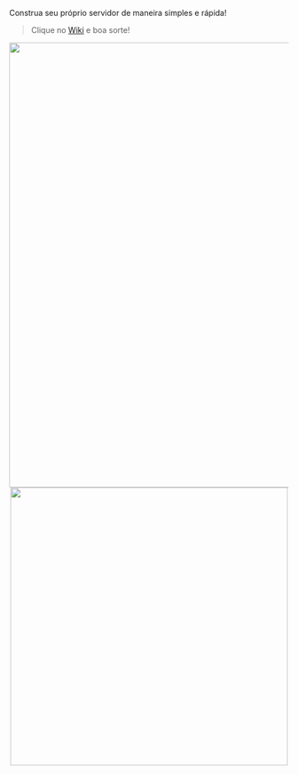 Construa seu próprio servidor de maneira simples e rápida!

> Clique no [Wiki](https://github.com/vinicius4006/SERVIDORES/wiki) e boa sorte!

<p align="center">
<img src="https://user-images.githubusercontent.com/28130158/226749282-0395f4c8-f5e4-45a7-bdcf-c71e46be454a.gif" width="800"> 
<img src="https://64.media.tumblr.com/36132ff16d995e7096486185d868ea98/tumblr_o4jtklovUq1uvcgjlo2_500.gif" width="500"> 
</p>
